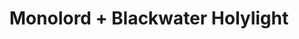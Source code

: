 ---
layout: post
category: concert
title: Monolord + Blackwater Holylight
artists: 
- Monolord
- Blackwater Holylight
place: 
- Petit Bain
country: France
city: Paris
---